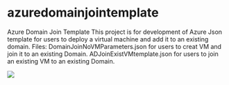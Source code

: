 # azuredomainjointemplate
Azure Domain Join Template
This project is for development of Azure Json template for users to deploy a virtual machine and add it to an existing domain. 
Files:
DomainJoinNoVMParameters.json for users to creat VM and join it to an existing Domain.
ADJoinExistVMtemplate.json    for users to join an existing VM to an existing Domain.


<a href="https://portal.azure.com/#create/Microsoft.Template/uri/https://raw.githubusercontent.com/yudongkai/azuredomainjointemplate/master/ADJoinExistVMtemplate.json" target="_blank">
    <img src="http://azuredeploy.net/deploybutton.png"/>
</a>
